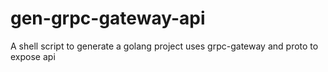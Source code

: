 # gen-grpc-gateway-api
A shell script to generate a golang project uses grpc-gateway and proto to expose api
